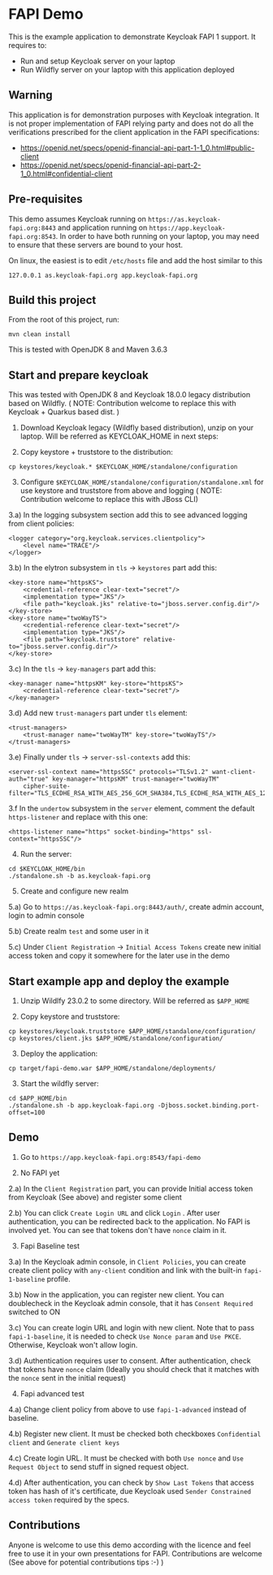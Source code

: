 # FAPI Demo

This is the example application to demonstrate Keycloak FAPI 1 support. It requires to:
- Run and setup Keycloak server on your laptop
- Run Wildfly server on your laptop with this application deployed

## Warning

This application is for demonstration purposes with Keycloak integration. It is not proper implementation of FAPI relying party and
does not do all the verifications prescribed for the client application in the FAPI specifications:
- https://openid.net/specs/openid-financial-api-part-1-1_0.html#public-client
- https://openid.net/specs/openid-financial-api-part-2-1_0.html#confidential-client


## Pre-requisites

This demo assumes Keycloak running on `https://as.keycloak-fapi.org:8443` and application running on `https://app.keycloak-fapi.org:8543`.
In order to have both running on your laptop, you may need to ensure that these servers are bound to your host.

On linux, the easiest is to edit `/etc/hosts` file and add the host similar to this
```
127.0.0.1 as.keycloak-fapi.org app.keycloak-fapi.org
``` 

## Build this project

From the root of this project, run:
```
mvn clean install
```
This is tested with OpenJDK 8 and Maven 3.6.3

## Start and prepare keycloak

This was tested with OpenJDK 8 and Keycloak 18.0.0 legacy distribution based on Wildfly.
( NOTE: Contribution welcome to replace this with Keycloak + Quarkus based dist. )

1) Download Keycloak legacy (Wildfly based distribution), unzip on your laptop. Will be referred as KEYCLOAK_HOME in next steps:

2) Copy keystore + truststore to the distribution:
```
cp keystores/keycloak.* $KEYCLOAK_HOME/standalone/configuration
```

3) Configure `$KEYCLOAK_HOME/standalone/configuration/standalone.xml` for use keystore and truststore from above and logging
( NOTE: Contribution welcome to replace this with JBoss CLI)

3.a) In the logging subsystem section add this to see advanced logging from client policies:
```
<logger category="org.keycloak.services.clientpolicy">
    <level name="TRACE"/>
</logger>
```

3.b) In the elytron subsystem in `tls` -> `keystores` part add this:
```
<key-store name="httpsKS">
    <credential-reference clear-text="secret"/>
    <implementation type="JKS"/>
    <file path="keycloak.jks" relative-to="jboss.server.config.dir"/>
</key-store>
<key-store name="twoWayTS">
    <credential-reference clear-text="secret"/>
    <implementation type="JKS"/>
    <file path="keycloak.truststore" relative-to="jboss.server.config.dir"/>
</key-store>
```

3.c) In the `tls` -> `key-managers` part add this:
```
<key-manager name="httpsKM" key-store="httpsKS">
    <credential-reference clear-text="secret"/>
</key-manager>
```

3.d) Add new `trust-managers` part under `tls` element:
```
<trust-managers>
    <trust-manager name="twoWayTM" key-store="twoWayTS"/>
</trust-managers>
```

3.e) Finally under `tls` -> `server-ssl-contexts` add this:
```
<server-ssl-context name="httpsSSC" protocols="TLSv1.2" want-client-auth="true" key-manager="httpsKM" trust-manager="twoWayTM"
    cipher-suite-filter="TLS_ECDHE_RSA_WITH_AES_256_GCM_SHA384,TLS_ECDHE_RSA_WITH_AES_128_GCM_SHA256,TLS_DHE_RSA_WITH_AES_128_GCM_SHA256,TLS_DHE_RSA_WITH_AES_256_GCM_SHA384"/>
```

3.f In the `undertow` subsystem in the `server` element, comment the default `https-listener` and replace with this one:
```
<https-listener name="https" socket-binding="https" ssl-context="httpsSSC"/>
```

4) Run the server:
```
cd $KEYCLOAK_HOME/bin
./standalone.sh -b as.keycloak-fapi.org
```

5) Create and configure new realm

5.a) Go to `https://as.keycloak-fapi.org:8443/auth/`, create admin account, login to admin console

5.b) Create realm `test` and some user in it 

5.c) Under `Client Registration` -> `Initial Access Tokens` create new initial access token and copy it somewhere for the
later use in the demo 


## Start example app and deploy the example

1) Unzip Wildlfy 23.0.2 to some directory. Will be referred as `$APP_HOME`

2) Copy keystore and truststore:
```
cp keystores/keycloak.truststore $APP_HOME/standalone/configuration/
cp keystores/client.jks $APP_HOME/standalone/configuration/
```

3) Deploy the application:
```
cp target/fapi-demo.war $APP_HOME/standalone/deployments/
```

3) Start the wildfly server:
```
cd $APP_HOME/bin
./standalone.sh -b app.keycloak-fapi.org -Djboss.socket.binding.port-offset=100
```

## Demo

1) Go to `https://app.keycloak-fapi.org:8543/fapi-demo` 

2) No FAPI yet

2.a) In the `Client Registration` part, you can provide Initial access token from Keycloak (See above) and register some client

2.b) You can click `Create Login URL` and click `Login` . After user authentication, you can be redirected back to the application.
No FAPI is involved yet. You can see that tokens don't have `nonce` claim in it.

3) Fapi Baseline test

3.a) In the Keycloak admin console, in `Client Policies`, you can create create client policy with `any-client` condition and
link with the built-in `fapi-1-baseline` profile.

3.b) Now in the application, you can register new client. You can doublecheck in the Keycloak admin console, that it has `Consent Required` switched to ON

3.c) You can create login URL and login with new client. Note that to pass `fapi-1-baseline`, it is needed to check `Use Nonce param`
and `Use PKCE`. Otherwise, Keycloak won't allow login.

3.d) Authentication requires user to consent. After authentication, check that tokens have `nonce` claim (Ideally you should check that it matches with the
`nonce` sent in the initial request)

4) Fapi advanced test

4.a) Change client policy from above to use `fapi-1-advanced` instead of baseline.

4.b) Register new client. It must be checked both checkboxes `Confidential client` and `Generate client keys`

4.c) Create login URL. It must be checked with both `Use nonce` and `Use Request Object` to send stuff in signed request object.

4.d) After authentication, you can check by `Show Last Tokens` that access token has hash of it's certificate, due Keycloak used `Sender Constrained access token`
required by the specs.

## Contributions

Anyone is welcome to use this demo according with the licence and feel free to use it in your own presentations for FAPI.
Contributions are welcome (See above for potential contributions tips :-) )
